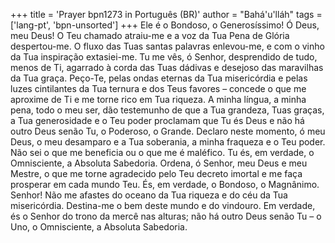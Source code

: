 +++
title = 'Prayer bpn1273 in Português (BR)'
author = "Bahá'u'lláh"
tags = ['lang-pt', 'bpn-unsorted']
+++
Ele é o Bondoso, o Generosíssimo! Ó Deus, meu Deus! O Teu chamado atraiu-me e a voz da Tua Pena de Glória despertou-me. O fluxo das Tuas santas palavras enlevou-me, e com o vinho da Tua inspiração extasiei-me. Tu me vês, ó Senhor, desprendido de tudo, menos de Ti, agarrado à corda das Tuas dádivas e desejoso das maravilhas da Tua graça. Peço-Te, pelas ondas eternas da Tua misericórdia e pelas luzes cintilantes da Tua ternura e dos Teus favores – concede o que me aproxime de Ti e me torne rico em Tua riqueza. A minha língua, a minha pena, todo o meu ser, dão testemunho de que a Tua grandeza, Tuas graças, a Tua generosidade e o Teu poder proclamam que Tu és Deus e não há outro Deus senão Tu, o Poderoso, o Grande.
Declaro neste momento, ó meu Deus, o meu desamparo e a Tua soberania, a minha fraqueza e o Teu poder. Não sei o que me beneficia ou o que me é maléfico. Tu és, em verdade, o Omnisciente, a Absoluta Sabedoria. Ordena, ó Senhor, meu Deus e meu Mestre, o que me torne agradecido pelo Teu decreto imortal e me faça prosperar em cada mundo Teu. És, em verdade, o Bondoso, o Magnânimo.
Senhor! Não me afastes do oceano da Tua riqueza e do céu da Tua misericórdia. Destina-me o bem deste mundo e do vindouro. Em verdade, és o Senhor do trono da mercê nas alturas; não há outro Deus senão Tu – o Uno, o Omnisciente, a Absoluta Sabedoria.
